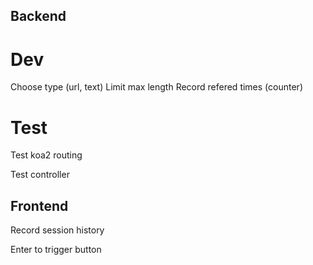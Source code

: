 ## Backend

# Dev

Choose type (url, text)
Limit max length
Record refered times (counter)

# Test

Test koa2 routing

Test controller

## Frontend

Record session history

Enter to trigger button